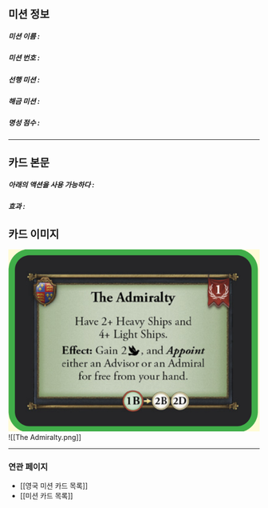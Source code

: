 ## 미션 정보
##### 미션 이름 : 
##### 미션 번호 : 
##### 선행 미션 : 
##### 해금 미션 : 
##### 명성 점수 :
---
## 카드 본문
##### 아래의 액션을 사용 가능하다 : 
##### *효과*  : 

## 카드 이미지
<img src="\Assets\The Admiralty.png"/>
![[The Admiralty.png]]

--- 

### 연관 페이지
- [[영국 미션 카드 목록]]
- [[미션 카드 목록]]

